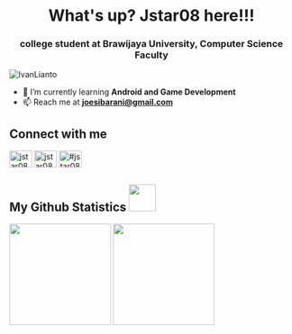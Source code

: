 <h1 align="center">What's up? Jstar08 here!!!</h1>
<h3 align="center">college student at Brawijaya University, Computer Science Faculty</h3>

<p align="left"> <img src="https://komarev.com/ghpvc/?username=IvanLianto&label=Profile%20views&color=0e75b6&style=flat" alt="IvanLianto" /> </p>

- 🌱 I’m currently learning **Android and Game Development**
- 📫 Reach me at **joesibarani@gmail.com**

<h2 align="left">Connect with me</h2>
<p align="left">
<a href="https://www.linkedin.com/in/joe-sibarani/" target="blank"><img align="center" src="https://raw.githubusercontent.com/rahuldkjain/github-profile-readme-generator/master/src/images/icons/Social/linked-in-alt.svg" alt="jstar08" height="30" width="40" /></a>
<a href="https://www.instagram.com/jstar08_tnt" target="blank"><img align="center" src="https://raw.githubusercontent.com/rahuldkjain/github-profile-readme-generator/master/src/images/icons/Social/instagram.svg" alt="jstar08" height="30" width="40" /></a>
<a href="https://discord.gg/#jstar087808" target="blank"><img align="center" src="https://raw.githubusercontent.com/rahuldkjain/github-profile-readme-generator/master/src/images/icons/Social/discord.svg" alt="#jstar087808" height="30" width="40" /></a>
</p>

<h2 align="left">My Github Statistics <img src = "https://media.giphy.com/media/RVWSqOsgDAq0W3051o/giphy.gif" width = 48px> </h2>
<p>
  <img height="180em" src="https://github-readme-stats-eight-theta.vercel.app/api?username=IvanLianto&show_icons=true&theme=dark&include_all_commits=true&count_private=true"/>
  <img height="180em" src="https://github-readme-stats-eight-theta.vercel.app/api/top-langs/?username=IvanLianto&layout=compact&langs_count=8&theme=dark"/>
</p>

